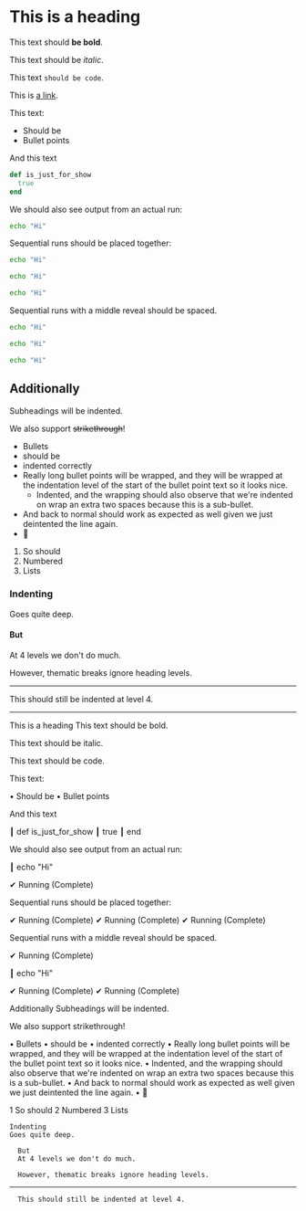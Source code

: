 # This is a heading

This text should **be bold**.

This text should be _italic_.

This text `should be code`.

This is [a link](http://www.google.com).

This text:

* Should be
* Bullet points

And this text

``` ruby reveal norun
def is_just_for_show
  true
end
```

We should also see output from an actual run:

``` bash reveal
echo "Hi"
```

Sequential runs should be placed together:

``` bash
echo "Hi"
```

``` bash
echo "Hi"
```

``` bash
echo "Hi"
```

Sequential runs with a middle reveal should be spaced.

``` bash
echo "Hi"
```

``` bash reveal
echo "Hi"
```

``` bash
echo "Hi"
```


## Additionally

Subheadings will be indented.

We also support ~~strikethrough~~!

* Bullets 
* should be 
* indented correctly
* Really long bullet points will be wrapped, and they will be wrapped at the indentation level of the start of the bullet point text so it looks nice.
  * Indented, and the wrapping should also observe that we're indented on wrap an extra two spaces because this is a sub-bullet.
* And back to normal should work as expected as well given we just deintented the line again.
* :beer:

1. So should
2. Numbered
3. Lists


### Indenting

Goes quite deep.

#### But

At 4 levels we don't do much.

However, thematic breaks ignore heading levels.

----

This should still be indented at level 4.

-----

This is a heading
This text should be bold.

This text should be italic.

This text should be code.

This text:

• Should be
• Bullet points

And this text

 ┃ def is_just_for_show
 ┃   true
 ┃ end

We should also see output from an actual run:

 ┃ echo "Hi"

✔ Running (Complete)

Sequential runs should be placed together:

✔ Running (Complete)
✔ Running (Complete)
✔ Running (Complete)

Sequential runs with a middle reveal should be spaced.

✔ Running (Complete)

 ┃ echo "Hi"

✔ Running (Complete)
✔ Running (Complete)

  Additionally
  Subheadings will be indented.

  We also support strikethrough!

  • Bullets
  • should be
  • indented correctly
  • Really long bullet points will be wrapped, and they will be wrapped at the
    indentation level of the start of the bullet point text so it looks nice.
    • Indented, and the wrapping should also observe that we're indented on
      wrap an extra two spaces because this is a sub-bullet.
  • And back to normal should work as expected as well given we just
    deintented the line again.
  • 🍺

  1 So should
  2 Numbered
  3 Lists

    Indenting
    Goes quite deep.

      But
      At 4 levels we don't do much.

      However, thematic breaks ignore heading levels.

  ----------------------------------------------------------------------------  
      

      This should still be indented at level 4.
